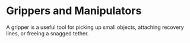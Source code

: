 # Grippers and Manipulators

A gripper is a useful tool for picking up small objects, attaching recovery lines, or freeing a snagged tether.
